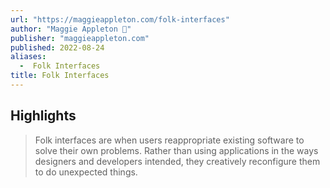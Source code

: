 ```yaml
---
url: "https://maggieappleton.com/folk-interfaces"
author: "Maggie Appleton 🧭"
publisher: "maggieappleton.com"
published: 2022-08-24
aliases:
  -  Folk Interfaces
title: Folk Interfaces
---
```


## Highlights
> Folk interfaces are when users reappropriate existing software to solve their own problems. Rather than using applications in the ways designers and developers intended, they creatively reconfigure them to do unexpected things.

